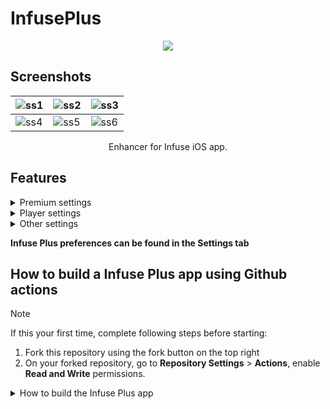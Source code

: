 # InfusePlus
<p align="center">
<img src=https://github-production-user-asset-6210df.s3.amazonaws.com/38832025/241606359-e48135e8-147c-4687-a2f8-d2556d5301c9.png?raw=true) />
</p>

## Screenshots

| ![ss1](https://raw.githubusercontent.com/dayanch96/InfusePlus/refs/heads/main/Resources/screenshot1.png) | ![ss2](https://raw.githubusercontent.com/dayanch96/InfusePlus/refs/heads/main/Resources/screenshot2.png) | ![ss3](https://raw.githubusercontent.com/dayanch96/InfusePlus/refs/heads/main/Resources/screenshot3.png) |
| --- | --- | --- |
| ![ss4](https://raw.githubusercontent.com/dayanch96/InfusePlus/refs/heads/main/Resources/screenshot4.png) | ![ss5](https://raw.githubusercontent.com/dayanch96/InfusePlus/refs/heads/main/Resources/screenshot5.png) | ![ss6](https://raw.githubusercontent.com/dayanch96/InfusePlus/refs/heads/main/Resources/screenshot6.png) |


<p align="center">
Enhancer for Infuse iOS app.
</p>

## Features

<details>
  <summary>Premium settings</summary>
  <ul>
    <li>Pro features</li>
    <li>Background playback</li>
  </ul>
</details>

<details>
  <summary>Player settings</summary>
  <ul>
    <li>Play/Pause playback using double tap</li>
    <li>Playback speed settings in context menu</li>
    <li>Volume boost settings in context menu</li>
    <li>Skip to the Next/Previous using long press on rewind buttons</li>
    <li>Speed up playback by long pressing Play/Pause button
      <ul>
        <li>Adjustable playback rate</li>
      </ul>
    </li>
    <li>Tap to playback duration to change between total duration, left duration and exact time when playback ends</li>
    <li>Separated custom skip times for double tap and rewind buttons</li>
  </ul>
</details>

<details>
  <summary>Other settings</summary>
  <ul>
    <li>Ability to set Title and Poster for the player in control center</li>
    <li>Startup tab selection</li>
    <li>New available tweak update notification</li>
    <li>Auto-update localizations</li>
  </ul>
</details>

**Infuse Plus preferences can be found in the Settings tab**

## How to build a Infuse Plus app using Github actions
> [!NOTE]
> If this your first time, complete following steps before starting:
>
> 1. Fork this repository using the fork button on the top right
> 2. On your forked repository, go to **Repository Settings** > **Actions**, enable **Read and Write** permissions.

<details>
  <summary>How to build the Infuse Plus app</summary>
  <ol>
    <li>Click on <strong>Sync fork</strong>, and if your branch is out-of-date, click on <strong>Update branch</strong>.</li>
    <li>Navigate to the <strong>Actions tab</strong> in your forked repository and select <strong>Build Infuse Plus app</strong>.</li>
    <li>Click the <strong>Run workflow</strong> button located on the right side.</li>
    <li>Prepare a decrypted .ipa file <em>(we cannot provide this due to legal reasons)</em>, then upload it to a file provider (e.g., filebin.net, filemail.com, or Dropbox is recommended). Paste the URL of the decrypted IPA file in the provided field.</li>
    <li><span style="color: red; font-weight: bold;">NOTE:</span> Make sure to provide a direct download link to the file, not a link to a webpage. Otherwise, the process will fail.</li>
    <li>Enter the tweak version from the releases (the latest release is selected by default). You can also change the BundleID and Display Name if desired.</li>
    <li>Make sure all inputs are correct, then click <strong>Run workflow</strong> to start the process.</li>
    <li>Wait for the build to finish. You can download the Infuse Plus app from the releases section of your forked repo. (If you can't find the releases section, go to your forked repo and add /releases to the URL, i.e., github.com/user/InfusePlus/releases.)</li>
  </ol>
</details>
